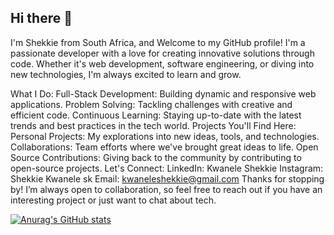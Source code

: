 ## Hi there 👋

I'm Shekkie from South Africa, and Welcome to my GitHub profile! I'm a passionate developer with a love for creating innovative solutions through code. Whether it's web development, software engineering, or diving into new technologies, I'm always excited to learn and grow.

What I Do:
Full-Stack Development: Building dynamic and responsive web applications.
Problem Solving: Tackling challenges with creative and efficient code.
Continuous Learning: Staying up-to-date with the latest trends and best practices in the tech world.
Projects You'll Find Here:
Personal Projects: My explorations into new ideas, tools, and technologies.
Collaborations: Team efforts where we've brought great ideas to life.
Open Source Contributions: Giving back to the community by contributing to open-source projects.
Let's Connect:
LinkedIn: Kwanele Shekkie
Instagram: Shekkie Kwanele sk
Email: kwaneleshekkie@gmail.com
Thanks for stopping by! I’m always open to collaboration, so feel free to reach out if you have an interesting project or just want to chat about tech.

[![Anurag's GitHub stats](https://github-readme-stats.vercel.app/api?username=shekkie)](https://github.com/anuraghazra/github-readme-stats)
